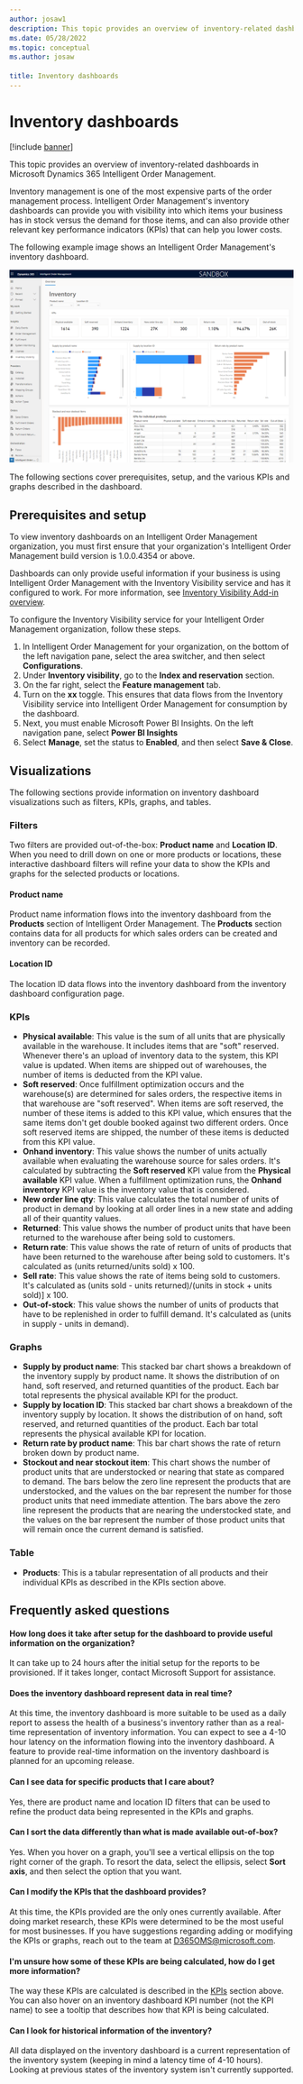 ```yaml
---
author: josaw1
description: This topic provides an overview of inventory-related dashboards in Microsoft Dynamics 365 Intelligent Order Management.
ms.date: 05/28/2022
ms.topic: conceptual
ms.author: josaw

title: Inventory dashboards
---
```


# Inventory dashboards

[!include [banner](includes/banner.md)]

This topic provides an overview of inventory-related dashboards in Microsoft Dynamics 365 Intelligent Order Management.

Inventory management is one of the most expensive parts of the order management process. Intelligent Order Management's inventory dashboards can provide you with visibility into which items your business has in stock versus the demand for those items, and can also provide other relevant key performance indicators (KPIs) that can help you lower costs. 

The following example image shows an Intelligent Order Management's inventory dashboard.

![Screenshot of inventory dashboard.](media/InventoryDashboard.png)

The following sections cover prerequisites, setup, and the various KPIs and graphs described in the dashboard.

## Prerequisites and setup

To view inventory dashboards on an Intelligent Order Management organization, you must first ensure that your organization's Intelligent Order Management build version is 1.0.0.4354 or above.

Dashboards can only provide useful information if your business is using Intelligent Order Management with the Inventory Visibility service and has it configured to work. For more information, see [Inventory Visibility Add-in overview](/dynamics365/supply-chain/inventory/inventory-visibility).

To configure the Inventory Visibility service for your Intelligent Order Management organization, follow these steps.

1. In Intelligent Order Management for your organization, on the bottom of the left navigation pane, select the area switcher, and then select **Configurations**.
1. Under **Inventory visibility**, go to the **Index and reservation** section.
1. On the far right, select the **Feature management** tab.
1. Turn on the **xx** toggle. This ensures that data flows from the Inventory Visibility service into Intelligent Order Management for consumption by the dashboard.
1. Next, you must enable Microsoft Power BI Insights. On the left navigation pane, select **Power BI Insights**
1. Select **Manage**, set the status to **Enabled**, and then select **Save & Close**.

## Visualizations

The following sections provide information on inventory dashboard visualizations such as filters, KPIs, graphs, and tables. 

### Filters

Two filters are provided out-of-the-box: **Product name** and **Location ID**. When you need to drill down on one or more products or locations, these interactive dashboard filters will refine your data to show the KPIs and graphs for the selected products or locations.

#### Product name

Product name information flows into the inventory dashboard from the **Products** section of Intelligent Order Management. The **Products** section contains data for all products for which sales orders can be created and inventory can be recorded.

#### Location ID

The location ID data flows into the inventory dashboard from the inventory dashboard configuration page.

### KPIs

- **Physical available**: This value is the sum of all units that are physically available in the warehouse. It includes items that are "soft" reserved. Whenever there's an upload of inventory data to the system, this KPI value is updated. When items are shipped out of warehouses, the number of items is deducted from the KPI value.
- **Soft reserved**: Once fulfillment optimization occurs and the warehouse(s) are determined for sales orders, the respective items in that warehouse are "soft reserved". When items are soft reserved, the number of these items is added to this KPI value, which ensures that the same items don't get double booked against two different orders. Once soft reserved items are shipped, the number of these items is deducted from this KPI value.
- **Onhand inventory**: This value shows the number of units actually available when evaluating the warehouse source for sales orders. It's calculated by subtracting the **Soft reserved** KPI value from the **Physical available** KPI value. When a fulfillment optimization runs, the **Onhand inventory** KPI value is the inventory value that is considered.
- **New order line qty**: This value calculates the total number of units of product in demand by looking at all order lines in a new state and adding all of their quantity values. 
- **Returned**: This value shows the number of product units that have been returned to the warehouse after being sold to customers.
- **Return rate**: This value shows the rate of return of units of products that have been returned to the warehouse after being sold to customers. It's calculated as (units returned/units sold) x 100.
- **Sell rate**: This value shows the rate of items being sold to customers. It's calculated as (units sold - units returned)/(units in stock + units sold)] x 100.
- **Out-of-stock**: This value shows the number of units of products that have to be replenished in order to fulfill demand. It's calculated as (units in supply - units in demand).

### Graphs

- **Supply by product name**: This stacked bar chart shows a breakdown of the inventory supply by product name. It shows the distribution of on hand, soft reserved, and returned quantities of the product. Each bar total represents the physical available KPI for the product.
- **Supply by location ID**: This stacked bar chart shows a breakdown of the inventory supply by location. It shows the distribution of on hand, soft reserved, and returned quantities of the product. Each bar total represents the physical available KPI for location.
- **Return rate by product name**: This bar chart shows the rate of return broken down by product name.
- **Stockout and near stockout item**: This chart shows the number of product units that are understocked or nearing that state as compared to demand. The bars below the zero line represent the products that are understocked, and the values on the bar represent the number for those product units that need immediate attention. The bars above the zero line represent the products that are nearing the understocked state, and the values on the bar represent the number of those product units that will remain once the current demand is satisfied.

### Table

- **Products**: This is a tabular representation of all products and their individual KPIs as described in the KPIs section above.

## Frequently asked questions

#### How long does it take after setup for the dashboard to provide useful information on the organization?

It can take up to 24 hours after the initial setup for the reports to be provisioned. If it takes longer, contact Microsoft Support for assistance.

#### Does the inventory dashboard represent data in real time?

At this time, the inventory dashboard is more suitable to be used as a daily report to assess the health of a business's inventory rather than as a real-time representation of inventory information. You can expect to see a 4-10 hour latency on the information flowing into the inventory dashboard. A feature to provide real-time information on the inventory dashboard is planned for an upcoming release.

#### Can I see data for specific products that I care about?

Yes, there are product name and location ID filters that can be used to refine the product data being represented in the KPIs and graphs.

#### Can I sort the data differently than what is made available out-of-box?

Yes. When you hover on a graph, you'll see a vertical ellipsis on the top right corner of the graph. To resort the data, select the ellipsis, select **Sort axis**, and then select the option that you want.

#### Can I modify the KPIs that the dashboard provides?

At this time, the KPIs provided are the only ones currently available. After doing market research, these KPIs were determined to be the most useful for most businesses. If you have suggestions regarding adding or modifying the KPIs or graphs, reach out to the team at <D365OMS@microsoft.com>.

#### I'm unsure how some of these KPIs are being calculated, how do I get more information?

The way these KPIs are calculated is described in the [KPIs](#kpis) section above. You can also hover on an inventory dashboard KPI number (not the KPI name) to see a tooltip that describes how that KPI is being calculated.

#### Can I look for historical information of the inventory?

All data displayed on the inventory dashboard is a current representation of the inventory system (keeping in mind a latency time of 4-10 hours). Looking at previous states of the inventory system isn't currently supported.
